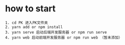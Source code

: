 # how to start

    1. cd PK 进入PK文件夹
    2. yarn add or npm install
    3. yarn serve 启动后端开发服务器 or npm run serve
    4. yarn web 启动前端开发服务器 or npm run web （暂未添加）
    